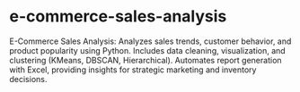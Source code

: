 # e-commerce-sales-analysis
E-Commerce Sales Analysis: Analyzes sales trends, customer behavior, and product popularity using Python. Includes data cleaning, visualization, and clustering (KMeans, DBSCAN, Hierarchical). Automates report generation with Excel, providing insights for strategic marketing and inventory decisions.
